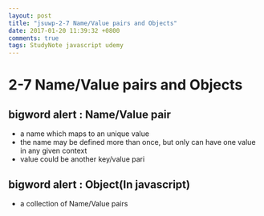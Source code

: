 ```yaml
---
layout: post
title: "jsuwp-2-7 Name/Value pairs and Objects"
date: 2017-01-20 11:39:32 +0800
comments: true
tags: StudyNote javascript udemy
---
```

<!--more-->

# 2-7 Name/Value pairs and Objects

## bigword alert : Name/Value pair
- a name which maps to an unique value
- the name may be defined more than once, but only can have one value in any given context
- value could be another key/value pari

## bigword alert : Object(In javascript)
- a collection of Name/Value pairs